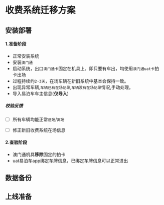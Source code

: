 # 收费系统迁移方案

## 安装部署

#### 1.准备阶段

- 正常安装系统
- 安装`澳门通`
- 启动系统，出口`澳门通卡`固定在机具上。即只要有车出，均使用`澳门通uat卡`拍卡出场
- 过程持续约`2-3天`，在场车辆在新旧系统中基本会保持一致。
- 出现异常车辆,`车辆已有在场记录`,`车辆没有在场记录`情况,手动处理。
- 导入易泊车车主信息(**仅导入**)

##### 校验反馈

- [ ] 所有车辆均能正常`进场`/`离场`
- [ ] 修正新旧收费系统在场信息



#### 2.查验阶段

- 澳门通机具**移除**固定的拍卡
- uat易泊车app绑定车牌信息，已绑定车牌信息可以正常进出

## 数据备份

## 上线准备
